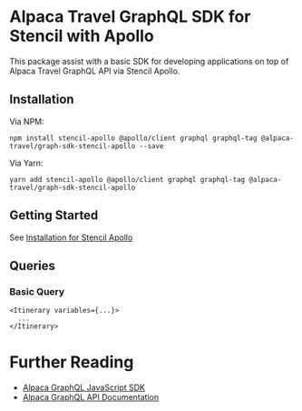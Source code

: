 # Alpaca Travel GraphQL SDK for Stencil with Apollo

This package assist with a basic SDK for developing applications on top of
Alpaca Travel GraphQL API via Stencil Apollo.

## Installation

Via NPM:

```
npm install stencil-apollo @apollo/client graphql graphql-tag @alpaca-travel/graph-sdk-stencil-apollo --save
```

Via Yarn:

```
yarn add stencil-apollo @apollo/client graphql graphql-tag @alpaca-travel/graph-sdk-stencil-apollo
```

## Getting Started

See [Installation for Stencil Apollo](https://github.com/ardatan/stencil-apollo)

## Queries

### Basic Query

```
<Itinerary variables={...}>
  ...
</Itinerary>
```

# Further Reading

- [Alpaca GraphQL JavaScript SDK](/)
- [Alpaca GraphQL API Documentation](https://github.com/AlpacaTravel/graphql-docs)
